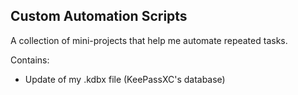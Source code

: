 ## Custom Automation Scripts

A collection of mini-projects that help me automate repeated tasks.

Contains:
- Update of my .kdbx file (KeePassXC's database)